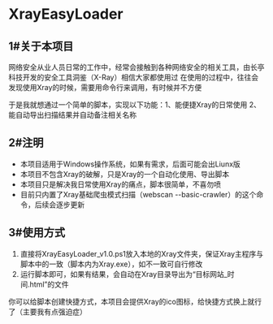 # XrayEasyLoader

## 1#关于本项目
网络安全从业人员日常的工作中，经常会接触到各种网络安全的相关工具，由长亭科技开发的安全工具洞鉴（X-Ray）相信大家都使用过
在使用的过程中，往往会发现使用Xray的时候，需要用命令行来调用，有时候并不方便

于是我就想通过一个简单的脚本，实现以下功能：1、能便捷Xray的日常使用 2、能自动导出扫描结果并自动备注相关名称

## 2#注明
- 本项目适用于Windows操作系统，如果有需求，后面可能会出Liunx版
- 本项目不包含Xray的破解，只是Xray的一个自动化使用、导出脚本
- 本项目只是解决我日常使用Xray的痛点，脚本很简单，不喜勿喷
- 目前只内置了Xray基础爬虫模式扫描（webscan --basic-crawler）的这个命令，后续会逐步更新

## 3#使用方式
1. 直接将XrayEasyLoader_v1.0.ps1放入本地的Xray文件夹，保证Xray主程序与脚本中的一致（脚本内为Xray.exe），如不一致可自行修改
2. 运行脚本即可，如果有结果，会自动在Xray目录导出为“目标网站_时间.html”的文件

你可以给脚本创建快捷方式，本项目会提供Xray的ico图标，给快捷方式换上就行了（主要我有点强迫症）
